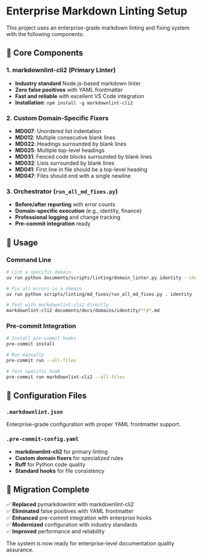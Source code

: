 # Enterprise Markdown Linting Setup

This project uses an enterprise-grade markdown linting and fixing system with the following components:

## 🎯 Core Components

### 1. markdownlint-cli2 (Primary Linter)
- **Industry standard** Node.js-based markdown linter
- **Zero false positives** with YAML frontmatter
- **Fast and reliable** with excellent VS Code integration
- **Installation**: `npm install -g markdownlint-cli2`

### 2. Custom Domain-Specific Fixers
- **MD007**: Unordered list indentation
- **MD012**: Multiple consecutive blank lines
- **MD022**: Headings surrounded by blank lines
- **MD025**: Multiple top-level headings
- **MD031**: Fenced code blocks surrounded by blank lines
- **MD032**: Lists surrounded by blank lines
- **MD041**: First line in file should be a top-level heading
- **MD047**: Files should end with a single newline

### 3. Orchestrator (`run_all_md_fixes.py`)
- **Before/after reporting** with error counts
- **Domain-specific execution** (e.g., identity, finance)
- **Professional logging** and change tracking
- **Pre-commit integration** ready

## 🚀 Usage

### Command Line
```bash
# Lint a specific domain
uv run python documents/scripts/linting/domain_linter.py identity --check-only --verbose

# Fix all errors in a domain
uv run python scripts/linting/md_fixes/run_all_md_fixes.py . identity

# Test with markdownlint-cli2 directly
markdownlint-cli2 documents/docs/domains/identity/**/*.md
```

### Pre-commit Integration
```bash
# Install pre-commit hooks
pre-commit install

# Run manually
pre-commit run --all-files

# Test specific hook
pre-commit run markdownlint-cli2 --all-files
```

## 📁 Configuration Files

### `.markdownlint.json`
Enterprise-grade configuration with proper YAML frontmatter support.

### `.pre-commit-config.yaml`
- **markdownlint-cli2** for primary linting
- **Custom domain fixers** for specialized rules
- **Ruff** for Python code quality
- **Standard hooks** for file consistency

## 🎉 Migration Complete

✅ **Replaced** pymarkdownlnt with markdownlint-cli2  
✅ **Eliminated** false positives with YAML frontmatter  
✅ **Enhanced** pre-commit integration with enterprise hooks  
✅ **Modernized** configuration with industry standards  
✅ **Improved** performance and reliability  

The system is now ready for enterprise-level documentation quality assurance.

